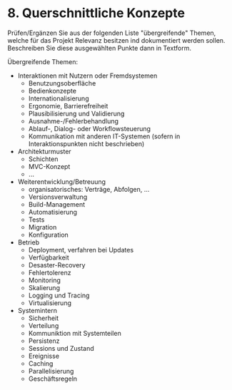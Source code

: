 # 8. Querschnittliche Konzepte

Prüfen/Ergänzen Sie aus der folgenden Liste "übergreifende" Themen, welche für das Projekt
Relevanz besitzen ind dokumentiert werden sollen. Beschreiben Sie diese ausgewählten Punkte
dann in Textform.

Übergreifende Themen:
- Interaktionen mit Nutzern oder Fremdsystemen
  - Benutzungsoberfläche
  - Bedienkonzepte
  - Internationalisierung
  - Ergonomie, Barrierefreiheit
  - Plausibilisierung und Validierung
  - Ausnahme-/Fehlerbehandlung
  - Ablauf-, Dialog- oder Workflowsteuerung
  - Kommunikation mit anderen IT-Systemen (sofern in Interaktionspunkten nicht beschrieben)
- Architekturmuster
  - Schichten
  - MVC-Konzept
  - ...
- Weiterentwicklung/Betreuung
  - organisatorisches: Verträge, Abfolgen, ...
  - Versionsverwaltung
  - Build-Management
  - Automatisierung
  - Tests
  - Migration
  - Konfiguration
- Betrieb
  - Deployment, verfahren bei Updates
  - Verfügbarkeit
  - Desaster-Recovery
  - Fehlertolerenz
  - Monitoring
  - Skalierung
  - Logging und Tracing
  - Virtualisierung
- Systemintern
  - Sicherheit
  - Verteilung
  - Kommuniktion mit Systemteilen
  - Persistenz
  - Sessions und Zustand
  - Ereignisse
  - Caching
  - Parallelisierung
  - Geschäftsregeln